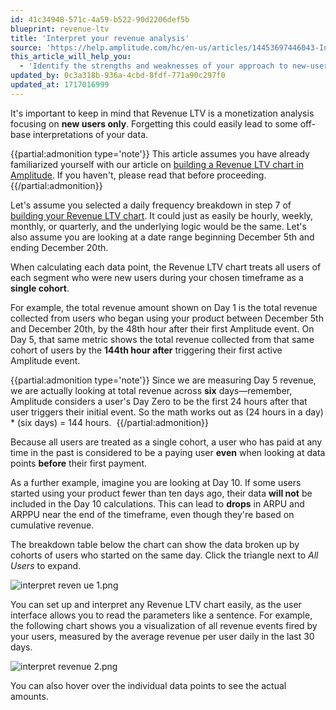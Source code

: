 ```yaml
---
id: 41c34948-571c-4a59-b522-90d2206def5b
blueprint: revenue-ltv
title: 'Interpret your revenue analysis'
source: 'https://help.amplitude.com/hc/en-us/articles/14453697446043-Interpret-your-revenue-analysis'
this_article_will_help_you:
  - 'Identify the strengths and weaknesses of your approach to new-user monetization'
updated_by: 0c3a318b-936a-4cbd-8fdf-771a90c297f0
updated_at: 1717016999
---
```

It's important to keep in mind that Revenue LTV is a monetization analysis focusing on **new users only**. Forgetting this could easily lead to some off-base interpretations of your data.

{{partial:admonition type='note'}}
This article assumes you have already familiarized yourself with our article on [building a Revenue LTV chart in Amplitude](/analytics/charts/revenue-ltv/revenue-ltv-track-new-user-monetization). If you haven't, please read that before proceeding.
{{/partial:admonition}}

Let's assume you selected a daily frequency breakdown in step 7 of [building your Revenue LTV chart](/analytics/charts/revenue-ltv/revenue-ltv-track-new-user-monetization). It could just as easily be hourly, weekly, monthly, or quarterly, and the underlying logic would be the same. Let's also assume you are looking at a date range beginning December 5th and ending December 20th.

When calculating each data point, the Revenue LTV chart treats all users of each segment who were new users during your chosen timeframe as a **single cohort**. 

For example, the total revenue amount shown on Day 1 is the total revenue collected from users who began using your product between December 5th and December 20th, by the 48th hour after their first Amplitude event. On Day 5, that same metric shows the total revenue collected from that same cohort of users by the **144th hour after** triggering their first active Amplitude event.

{{partial:admonition type='note'}}
Since we are measuring Day 5 revenue, we are actually looking at total revenue across **six** days—remember, Amplitude considers a user's Day Zero to be the first 24 hours after that user triggers their initial event. So the math works out as (24 hours in a day) \* (six days) = 144 hours. 
{{/partial:admonition}}

Because all users are treated as a single cohort, a user who has paid at any time in the past is considered to be a paying user **even** when looking at data points **before** their first payment.

As a further example, imagine you are looking at Day 10. If some users started using your product fewer than ten days ago, their data **will not** be included in the Day 10 calculations. This can lead to **drops** in ARPU and ARPPU near the end of the timeframe, even though they're based on cumulative revenue.

The breakdown table below the chart can show the data broken up by cohorts of users who started on the same day. Click the triangle next to *All Users* to expand.

![interpret reven ue 1.png](/output/img/revenue-ltv/interpret-reven-ue-1-png.png)

You can set up and interpret any Revenue LTV chart easily, as the user interface allows you to read the parameters like a sentence. For example, the following chart shows you a visualization of all revenue events fired by your users, measured by the average revenue per user daily in the last 30 days.

![interpret revenue 2.png](/output/img/revenue-ltv/interpret-revenue-2-png.png)

You can also hover over the individual data points to see the actual amounts.